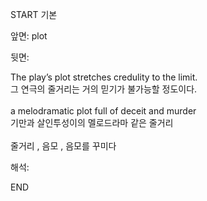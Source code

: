 START
기본

앞면:
plot


뒷면:
<div>The play’s plot stretches credulity to the limit. </div><div><div>그 연극의 줄거리는 거의 믿기가 불가능할 정도이다.</div></div><div><br></div><div><div>a melodramatic plot full of deceit and murder </div><div><div>기만과 살인투성이의 멜로드라마 같은 줄거리</div></div></div><div><br></div><div>줄거리 , 음모 , 음모를 꾸미다</div>


해석:

END